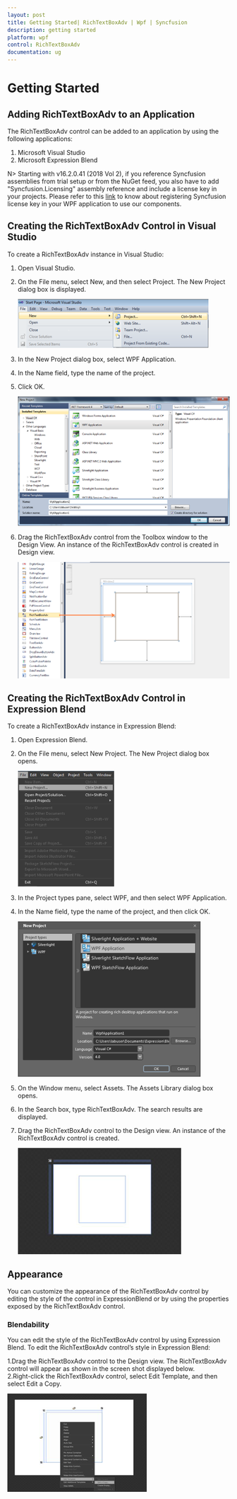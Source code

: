 ```yaml
---
layout: post
title: Getting Started| RichTextBoxAdv | Wpf | Syncfusion
description: getting started
platform: wpf
control: RichTextBoxAdv
documentation: ug
---
```


# Getting Started

## Adding RichTextBoxAdv to an Application 

The RichTextBoxAdv control can be added to an application by using the following applications:

1. Microsoft Visual Studio
2. Microsoft Expression Blend

N> Starting with v16.2.0.41 (2018 Vol 2), if you reference Syncfusion assemblies from trial setup or from the NuGet feed, you also have to add "Syncfusion.Licensing" assembly reference and include a license key in your projects. Please refer to this [link](https://help.syncfusion.com/common/essential-studio/licensing/license-key) to know about registering Syncfusion license key in your WPF application to use our components.


## Creating the RichTextBoxAdv Control in Visual Studio

To create a RichTextBoxAdv instance in Visual Studio:

1. Open Visual Studio.      
2. On the File menu, select New, and then select Project. The New Project dialog box is displayed.           





   ![](Getting-Started_images/Getting-Started_img1.png)         



3. In the New Project dialog box, select WPF Application.                         
4. In the Name field, type the name of the project.                              
5. Click OK.                    


   ![](Getting-Started_images/Getting-Started_img2.png)





6. Drag the RichTextBoxAdv control from the Toolbox window to the Design View. An instance of the RichTextBoxAdv control is created in Design view.     



   ![](Getting-Started_images/Getting-Started_img3.png)





## Creating the RichTextBoxAdv Control in Expression Blend

To create a RichTextBoxAdv instance in Expression Blend:

1. Open Expression Blend.    
2. On the File menu, select New Project. The New Project dialog box opens.         



    ![](Getting-Started_images/Getting-Started_img4.png)



3. In the Project types pane, select WPF, and then select WPF Application.         
4. In the Name field, type the name of the project, and then click OK.             



   ![](Getting-Started_images/Getting-Started_img5.png)    



5. On the Window menu, select Assets. The Assets Library dialog box opens.                       
6. In the Search box, type RichTextBoxAdv. The search results are displayed.                     
7. Drag the RichTextBoxAdv control to the Design view. An instance of the RichTextBoxAdv control is created.                   



   ![](Getting-Started_images/Getting-Started_img6.png)



## Appearance

You can customize the appearance of the RichTextBoxAdv control by editing the style of the control in ExpressionBlend or by using the properties exposed by the RichTextBoxAdv control.

### Blendability

You can edit the style of the RichTextBoxAdv control by using Expression Blend. To edit the RichTextBoxAdv control’s style in Expression Blend:

1.Drag the RichTextBoxAdv control to the Design view. The RichTextBoxAdv control will appear as shown in the screen shot displayed below.                 
2.Right-click the RichTextBoxAdv control, select Edit Template, and then select Edit a Copy.          





![](Getting-Started_images/Getting-Started_img7.png)



